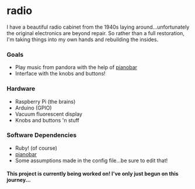 radio
=====

I have a beautiful radio cabinet from the 1940s laying around...unfortunately the original electronics are beyond repair. So rather than a full restoration, I'm taking things into my own hands and rebuilding the insides.

### Goals
* Play music from pandora with the help of [pianobar](http://6xq.net/projects/pianobar/)
* Interface with the knobs and buttons!

### Hardware
* Raspberry Pi (the brains)
* Arduino (GPIO)
* Vacuum fluorescent display
* Knobs and buttons 'n stuff

### Software Dependencies
* Ruby! (of course)
* [pianobar](http://6xq.net/projects/pianobar/)
* Some assumptions made in the config file...be sure to edit that!

#### This project is currently being worked on! I've only just begun on this journey...

